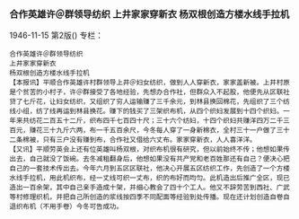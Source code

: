 ### 合作英雄许＠群领导纺织  上井家家穿新衣  杨双根创造方楼水线手拉机

1946-11-15
第2版()
专栏：

    合作英雄许＠群领导纺织
    上井家家穿新衣
    杨双根创造方楼水线手拉机
    【本报讯】平顺合作英雄许村群领导上井＠妇女纺织，做到人人穿新衣，家家盖新被。上井村原是个贫苦的小村子，许＠群接受了各地经验，先想办合作社，但群众入不起股，他便先从区联社贷了七斤花，让妇女纺织，又组织了穷人运输赚了三千余元，到林县换回棉花，先组织了三个纺线小组，纺了线再运到林县换花。赚下的钱买了三架织布机，从四个织妇发展到十四个织妇。一年来共纺花二百五十二斤，织布四千七百四十尺；三十六个纺妇，十四个织妇共赚洋四万二千三百元，赚花三十九斤六两，布一千五百余尺，今冬每人穿了一身新棉衣，全村三十一户做了三十二条棉被，只有三户没有赚到布，合作社又借给六丈布。家家穿新衣，人人喜洋洋。
    【又讯】平顺劳英会上还有位英雄叫杨双根，对织布机很有研究，但以前始终不传；他想如果传出去，自己就没了饭碗。去冬减租翻身后，他想如果没有共产党和老百姓那还有自己？便决心把自己的一套技术传出去。今年六月到五区区联社，他决心开展五区纺织工作，先创造了一个方楼水线手拉机，用此机织布，经一丈线可织一丈布，织的布好而均匀。此机造出后推广全区，现已造出一百余架，其中自己亲手造成十架，并细心教会了四十个工人。他又不辞劳苦到西社、广武等村修理织机，并把自己所创造的浆线按四季不同配面等经验到处传播。现在还计划创造自卷自退织布机（不用手卷）今冬可告成功。
